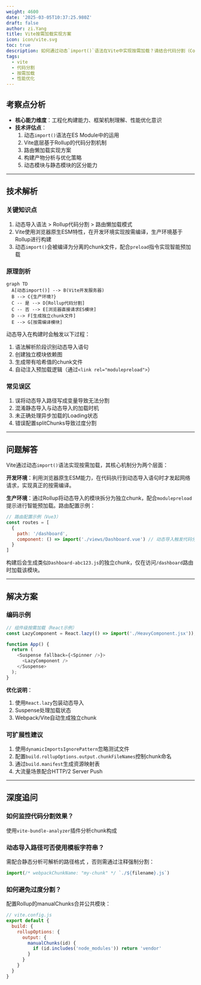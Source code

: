 ```yaml
---
weight: 4600
date: '2025-03-05T10:37:25.980Z'
draft: false
author: zi.Yang
title: Vite按需加载实现方案
icon: icon/vite.svg
toc: true
description: 如何通过动态`import()`语法在Vite中实现按需加载？请结合代码分割（Code Splitting）说明如何避免一次性加载所有模块？
tags:
  - vite
  - 代码分割
  - 按需加载
  - 性能优化
---
```


## 考察点分析

- **核心能力维度**：工程化构建能力、框架机制理解、性能优化意识
- **技术评估点**：
  1. 动态`import()`语法在ES Module中的运用
  2. Vite底层基于Rollup的代码分割机制
  3. 路由懒加载实现方案
  4. 构建产物分析与优化策略
  5. 动态模块与静态模块的区分能力

---

## 技术解析

### 关键知识点

1. 动态导入语法 > Rollup代码分割 > 路由懒加载模式
2. Vite使用浏览器原生ESM特性，在开发环境实现按需编译，生产环境基于Rollup进行构建
3. 动态`import()`会被编译为分离的chunk文件，配合`preload`指令实现智能预加载

### 原理剖析

```mermaid
graph TD
  A[动态import()] --> B(Vite开发服务器)
  B --> C{生产环境?}
  C -- 是 --> D[Rollup代码分割]
  C -- 否 --> E[浏览器直接请求ES模块]
  D --> F[生成独立chunk文件]
  E --> G[按需编译模块]
```

动态导入在构建时会触发以下过程：

1. 语法解析阶段识别动态导入语句
2. 创建独立模块依赖图
3. 生成带有哈希值的chunk文件
4. 自动注入预加载逻辑（通过`<link rel="modulepreload">`）

### 常见误区

1. 误将动态导入路径写成变量导致无法分割
2. 混淆静态导入与动态导入的加载时机
3. 未正确处理异步加载的Loading状态
4. 错误配置splitChunks导致过度分割

---

## 问题解答

Vite通过动态`import()`语法实现按需加载，其核心机制分为两个层面：

**开发环境**：利用浏览器原生ESM能力，在代码执行到动态导入语句时才发起网络请求，实现真正的按需编译。

**生产环境**：通过Rollup将动态导入的模块拆分为独立chunk，配合`modulepreload`提示进行智能预加载。路由配置示例：

```javascript
// 路由配置示例（Vue3）
const routes = [
  {
    path: '/dashboard',
    component: () => import('./views/Dashboard.vue') // 动态导入触发代码分割
  }
]
```

构建后会生成类似`Dashboard-abc123.js`的独立chunk，仅在访问`/dashboard`路由时加载该模块。

---

## 解决方案

### 编码示例

```javascript
// 组件级按需加载（React示例）
const LazyComponent = React.lazy(() => import('./HeavyComponent.jsx'));

function App() {
  return (
    <Suspense fallback={<Spinner />}>
      <LazyComponent />
    </Suspense>
  );
}
```

**优化说明**：

1. 使用`React.lazy`包装动态导入
2. Suspense处理加载状态
3. Webpack/Vite自动生成独立chunk

### 可扩展性建议

1. 使用`dynamicImportsIgnorePattern`忽略测试文件
2. 配置`build.rollupOptions.output.chunkFileNames`控制chunk命名
3. 通过`build.manifest`生成资源映射表
4. 大流量场景配合HTTP/2 Server Push

---

## 深度追问

### 如何监控代码分割效果？

使用`vite-bundle-analyzer`插件分析chunk构成

### 动态导入路径可否使用模板字符串？

需配合静态分析可解析的路径格式 ，否则需通过注释强制分割：

```javascript
import(/* webpackChunkName: "my-chunk" */ `./${filename}.js`)
```

### 如何避免过度分割？

配置Rollup的manualChunks合并公共模块：

```javascript
// vite.config.js
export default {
  build: {
    rollupOptions: {
      output: {
        manualChunks(id) {
          if (id.includes('node_modules')) return 'vendor'
        }
      }
    }
  }
}
